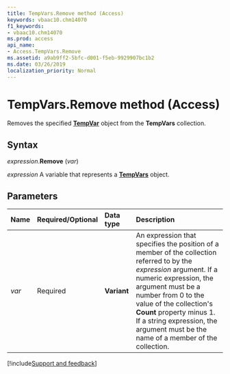 ```yaml
---
title: TempVars.Remove method (Access)
keywords: vbaac10.chm14070
f1_keywords:
- vbaac10.chm14070
ms.prod: access
api_name:
- Access.TempVars.Remove
ms.assetid: a9ab9ff2-5bfc-d001-f5eb-9929907bc1b2
ms.date: 03/26/2019
localization_priority: Normal
---
```



# TempVars.Remove method (Access)

Removes the specified **[TempVar](Access.TempVar.md)** object from the **TempVars** collection.


## Syntax

_expression_.**Remove** (_var_)

_expression_ A variable that represents a **[TempVars](Access.TempVars.md)** object.


## Parameters

|Name|Required/Optional|Data type|Description|
|:-----|:-----|:-----|:-----|
| _var_|Required|**Variant**|An expression that specifies the position of a member of the collection referred to by the _expression_ argument. If a numeric expression, the argument must be a number from 0 to the value of the collection's **Count** property minus 1. If a string expression, the argument must be the name of a member of the collection.|



[!include[Support and feedback](~/includes/feedback-boilerplate.md)]
